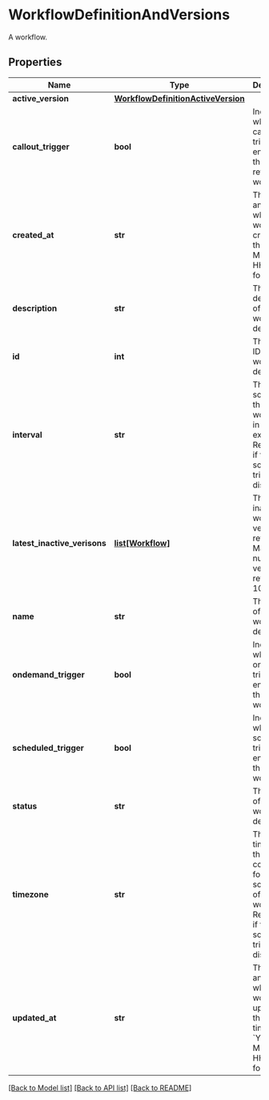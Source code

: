 # WorkflowDefinitionAndVersions

A workflow. 
## Properties
Name | Type | Description | Notes
------------ | ------------- | ------------- | -------------
**active_version** | [**WorkflowDefinitionActiveVersion**](WorkflowDefinitionActiveVersion.md) |  | [optional] 
**callout_trigger** | **bool** | Indicates whether the callout trigger is enabled for the retrieved workflow.  | [optional] 
**created_at** | **str** | The date and time when the workflow is created, in the &#x60;YYYY-MM-DD HH:MM:SS&#x60; format.  | [optional] 
**description** | **str** | The description of the workflow definition.  | [optional] 
**id** | **int** | The unique ID of the workflow definition.  | [optional] 
**interval** | **str** | The schedule of the workflow, in a CRON expression. Returns null if the schedued trigger is disabled.  | [optional] 
**latest_inactive_verisons** | [**list[Workflow]**](Workflow.md) | The list of inactive workflow versions retrieved. Maximum number of versions retrieved is 10.    | [optional] 
**name** | **str** | The name of the workflow definition.  | [optional] 
**ondemand_trigger** | **bool** | Indicates whether the ondemand trigger is enabled for the workflow.  | [optional] 
**scheduled_trigger** | **bool** | Indicates whether the scheduled trigger is enabled for the workflow.  | [optional] 
**status** | **str** | The status of the workflow definition.  | [optional] 
**timezone** | **str** | The timezone that is configured for the scheduler of the workflow. Returns null if the scheduled trigger is disabled.  | [optional] 
**updated_at** | **str** | The date and time when the workflow is updated the last time, in the &#x60;YYYY-MM-DD HH:MM:SS&#x60; format.  | [optional] 

[[Back to Model list]](../README.md#documentation-for-models) [[Back to API list]](../README.md#documentation-for-api-endpoints) [[Back to README]](../README.md)


